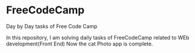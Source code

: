 # FreeCodeCamp
Day by Day tasks of Free Code Camp

In this repository, I am solving daily tasks of FreeCodeCamp related to WEb development(Front End)
Now the cat Photo app is complete.
